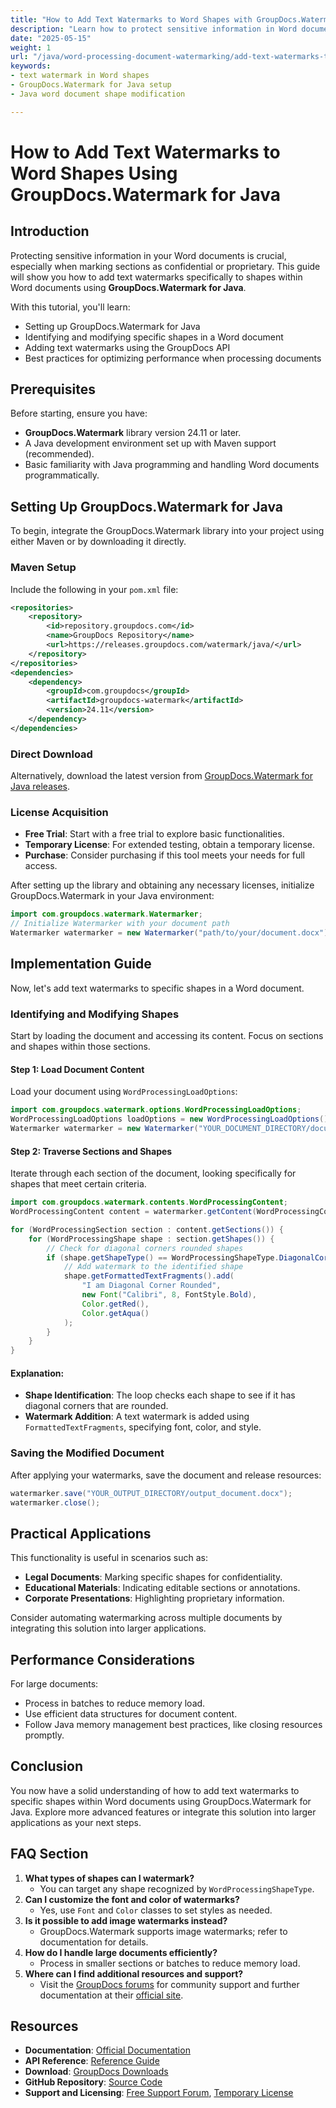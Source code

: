 ```yaml
---
title: "How to Add Text Watermarks to Word Shapes with GroupDocs.Watermark for Java"
description: "Learn how to protect sensitive information in Word documents by adding text watermarks to shapes using GroupDocs.Watermark for Java."
date: "2025-05-15"
weight: 1
url: "/java/word-processing-document-watermarking/add-text-watermarks-to-word-shapes-groupdocs-watermark-java/"
keywords:
- text watermark in Word shapes
- GroupDocs.Watermark for Java setup
- Java word document shape modification

---
```



# How to Add Text Watermarks to Word Shapes Using GroupDocs.Watermark for Java
## Introduction
Protecting sensitive information in your Word documents is crucial, especially when marking sections as confidential or proprietary. This guide will show you how to add text watermarks specifically to shapes within Word documents using **GroupDocs.Watermark for Java**.

With this tutorial, you'll learn:
- Setting up GroupDocs.Watermark for Java
- Identifying and modifying specific shapes in a Word document
- Adding text watermarks using the GroupDocs API
- Best practices for optimizing performance when processing documents

## Prerequisites
Before starting, ensure you have:
- **GroupDocs.Watermark** library version 24.11 or later.
- A Java development environment set up with Maven support (recommended).
- Basic familiarity with Java programming and handling Word documents programmatically.

## Setting Up GroupDocs.Watermark for Java
To begin, integrate the GroupDocs.Watermark library into your project using either Maven or by downloading it directly.

### Maven Setup
Include the following in your `pom.xml` file:
```xml
<repositories>
    <repository>
        <id>repository.groupdocs.com</id>
        <name>GroupDocs Repository</name>
        <url>https://releases.groupdocs.com/watermark/java/</url>
    </repository>
</repositories>
<dependencies>
    <dependency>
        <groupId>com.groupdocs</groupId>
        <artifactId>groupdocs-watermark</artifactId>
        <version>24.11</version>
    </dependency>
</dependencies>
```

### Direct Download
Alternatively, download the latest version from [GroupDocs.Watermark for Java releases](https://releases.groupdocs.com/watermark/java/).

### License Acquisition
- **Free Trial**: Start with a free trial to explore basic functionalities.
- **Temporary License**: For extended testing, obtain a temporary license.
- **Purchase**: Consider purchasing if this tool meets your needs for full access.

After setting up the library and obtaining any necessary licenses, initialize GroupDocs.Watermark in your Java environment:
```java
import com.groupdocs.watermark.Watermarker;
// Initialize Watermarker with your document path
Watermarker watermarker = new Watermarker("path/to/your/document.docx");
```

## Implementation Guide
Now, let's add text watermarks to specific shapes in a Word document.

### Identifying and Modifying Shapes
Start by loading the document and accessing its content. Focus on sections and shapes within those sections.

#### Step 1: Load Document Content
Load your document using `WordProcessingLoadOptions`:
```java
import com.groupdocs.watermark.options.WordProcessingLoadOptions;
WordProcessingLoadOptions loadOptions = new WordProcessingLoadOptions();
Watermarker watermarker = new Watermarker("YOUR_DOCUMENT_DIRECTORY/document.docx", loadOptions);
```

#### Step 2: Traverse Sections and Shapes
Iterate through each section of the document, looking specifically for shapes that meet certain criteria.
```java
import com.groupdocs.watermark.contents.WordProcessingContent;
WordProcessingContent content = watermarker.getContent(WordProcessingContent.class);

for (WordProcessingSection section : content.getSections()) {
    for (WordProcessingShape shape : section.getShapes()) {
        // Check for diagonal corners rounded shapes
        if (shape.getShapeType() == WordProcessingShapeType.DiagonalCornersRounded) {
            // Add watermark to the identified shape
            shape.getFormattedTextFragments().add(
                "I am Diagonal Corner Rounded",
                new Font("Calibri", 8, FontStyle.Bold),
                Color.getRed(),
                Color.getAqua()
            );
        }
    }
}
```

#### Explanation:
- **Shape Identification**: The loop checks each shape to see if it has diagonal corners that are rounded.
- **Watermark Addition**: A text watermark is added using `FormattedTextFragments`, specifying font, color, and style.

### Saving the Modified Document
After applying your watermarks, save the document and release resources:
```java
watermarker.save("YOUR_OUTPUT_DIRECTORY/output_document.docx");
watermarker.close();
```

## Practical Applications
This functionality is useful in scenarios such as:
- **Legal Documents**: Marking specific shapes for confidentiality.
- **Educational Materials**: Indicating editable sections or annotations.
- **Corporate Presentations**: Highlighting proprietary information.

Consider automating watermarking across multiple documents by integrating this solution into larger applications.

## Performance Considerations
For large documents:
- Process in batches to reduce memory load.
- Use efficient data structures for document content.
- Follow Java memory management best practices, like closing resources promptly.

## Conclusion
You now have a solid understanding of how to add text watermarks to specific shapes within Word documents using GroupDocs.Watermark for Java. Explore more advanced features or integrate this solution into larger applications as your next steps.

## FAQ Section
1. **What types of shapes can I watermark?**
   - You can target any shape recognized by `WordProcessingShapeType`.
2. **Can I customize the font and color of watermarks?**
   - Yes, use `Font` and `Color` classes to set styles as needed.
3. **Is it possible to add image watermarks instead?**
   - GroupDocs.Watermark supports image watermarks; refer to documentation for details.
4. **How do I handle large documents efficiently?**
   - Process in smaller sections or batches to reduce memory load.
5. **Where can I find additional resources and support?**
   - Visit the [GroupDocs forums](https://forum.groupdocs.com/c/watermark/10) for community support and further documentation at their [official site](https://docs.groupdocs.com/watermark/java/).

## Resources
- **Documentation**: [Official Documentation](https://docs.groupdocs.com/watermark/java/)
- **API Reference**: [Reference Guide](https://reference.groupdocs.com/watermark/java)
- **Download**: [GroupDocs Downloads](https://releases.groupdocs.com/watermark/java/)
- **GitHub Repository**: [Source Code](https://github.com/groupdocs-watermark/GroupDocs.Watermark-for-Java)
- **Support and Licensing**: [Free Support Forum](https://forum.groupdocs.com/c/watermark/10), [Temporary License](https://purchase.groupdocs.com/temporary-license)

